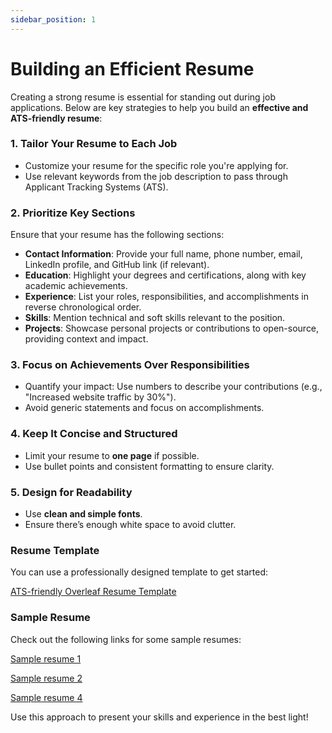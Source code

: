 ```yaml
---
sidebar_position: 1
---
```


# Building an Efficient Resume

Creating a strong resume is essential for standing out during job applications. Below are key strategies to help you build an **effective and ATS-friendly resume**:

### 1. Tailor Your Resume to Each Job

- Customize your resume for the specific role you're applying for.
- Use relevant keywords from the job description to pass through Applicant Tracking Systems (ATS).

### 2. Prioritize Key Sections

Ensure that your resume has the following sections:

- **Contact Information**: Provide your full name, phone number, email, LinkedIn profile, and GitHub link (if relevant).
- **Education**: Highlight your degrees and certifications, along with key academic achievements.
- **Experience**: List your roles, responsibilities, and accomplishments in reverse chronological order.
- **Skills**: Mention technical and soft skills relevant to the position.
- **Projects**: Showcase personal projects or contributions to open-source, providing context and impact.

### 3. Focus on Achievements Over Responsibilities

- Quantify your impact: Use numbers to describe your contributions (e.g., "Increased website traffic by 30%").
- Avoid generic statements and focus on accomplishments.

### 4. Keep It Concise and Structured

- Limit your resume to **one page** if possible.
- Use bullet points and consistent formatting to ensure clarity.

### 5. Design for Readability

- Use **clean and simple fonts**.
- Ensure there’s enough white space to avoid clutter.

### Resume Template

You can use a professionally designed template to get started:

[ATS-friendly Overleaf Resume Template](https://github.com/jakegut/resume/blob/master/resume.tex)

### Sample Resume

Check out the following links for some sample resumes:

[Sample resume 1](https://drive.google.com/file/d/1Sd4Yv79r7EVALPYzyvX-tEWpjsGAyxxa/view?usp=sharing)

[Sample resume 2](https://drive.google.com/file/d/1PSGN6nFuinkABjlp-XInaOonddBUmwqH/view?usp=sharing)

[Sample resume 4](https://drive.google.com/file/d/1REwEJFxQvuOU8fYjYKm4Qh9C9MliNZw-/view?usp=sharing)

Use this approach to present your skills and experience in the best light!
